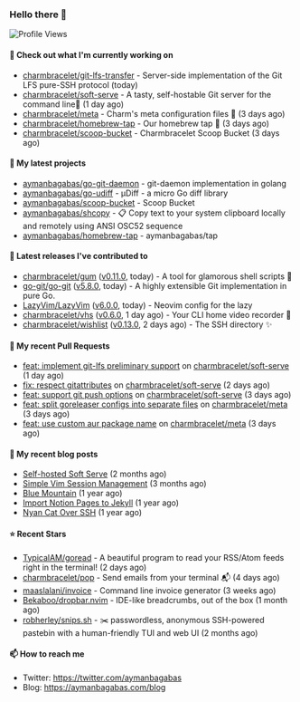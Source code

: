 ### Hello there 👋

![Profile Views](https://komarev.com/ghpvc/?username=aymanbagabas&label=PROFILE+VIEWS)

#### 👷 Check out what I'm currently working on

- [charmbracelet/git-lfs-transfer](https://github.com/charmbracelet/git-lfs-transfer) - Server-side implementation of the Git LFS pure-SSH protocol (today)
- [charmbracelet/soft-serve](https://github.com/charmbracelet/soft-serve) - A tasty, self-hostable Git server for the command line🍦 (1 day ago)
- [charmbracelet/meta](https://github.com/charmbracelet/meta) - Charm&#39;s meta configuration files 🫥 (3 days ago)
- [charmbracelet/homebrew-tap](https://github.com/charmbracelet/homebrew-tap) - Our homebrew tap 🍺 (3 days ago)
- [charmbracelet/scoop-bucket](https://github.com/charmbracelet/scoop-bucket) - Charmbracelet Scoop Bucket (3 days ago)

#### 🌱 My latest projects

- [aymanbagabas/go-git-daemon](https://github.com/aymanbagabas/go-git-daemon) - git-daemon implementation in golang
- [aymanbagabas/go-udiff](https://github.com/aymanbagabas/go-udiff) - µDiff - a micro Go diff library
- [aymanbagabas/scoop-bucket](https://github.com/aymanbagabas/scoop-bucket) - Scoop Bucket
- [aymanbagabas/shcopy](https://github.com/aymanbagabas/shcopy) - 📋 Copy text to your system clipboard locally and remotely using ANSI OSC52 sequence
- [aymanbagabas/homebrew-tap](https://github.com/aymanbagabas/homebrew-tap) - aymanbagabas/tap

#### 🔭 Latest releases I've contributed to

- [charmbracelet/gum](https://github.com/charmbracelet/gum) ([v0.11.0](https://github.com/charmbracelet/gum/releases/tag/v0.11.0), today) - A tool for glamorous shell scripts 🎀
- [go-git/go-git](https://github.com/go-git/go-git) ([v5.8.0](https://github.com/go-git/go-git/releases/tag/v5.8.0), today) - A highly extensible Git implementation in pure Go.
- [LazyVim/LazyVim](https://github.com/LazyVim/LazyVim) ([v6.0.0](https://github.com/LazyVim/LazyVim/releases/tag/v6.0.0), today) - Neovim config for the lazy
- [charmbracelet/vhs](https://github.com/charmbracelet/vhs) ([v0.6.0](https://github.com/charmbracelet/vhs/releases/tag/v0.6.0), 1 day ago) - Your CLI home video recorder 📼
- [charmbracelet/wishlist](https://github.com/charmbracelet/wishlist) ([v0.13.0](https://github.com/charmbracelet/wishlist/releases/tag/v0.13.0), 2 days ago) - The SSH directory ✨

#### 🔨 My recent Pull Requests

- [feat: implement git-lfs preliminary support](https://github.com/charmbracelet/soft-serve/pull/344) on [charmbracelet/soft-serve](https://github.com/charmbracelet/soft-serve) (1 day ago)
- [fix: respect gitattributes](https://github.com/charmbracelet/soft-serve/pull/342) on [charmbracelet/soft-serve](https://github.com/charmbracelet/soft-serve) (2 days ago)
- [feat: support git push options](https://github.com/charmbracelet/soft-serve/pull/341) on [charmbracelet/soft-serve](https://github.com/charmbracelet/soft-serve) (3 days ago)
- [feat: split goreleaser configs into separate files](https://github.com/charmbracelet/meta/pull/102) on [charmbracelet/meta](https://github.com/charmbracelet/meta) (3 days ago)
- [feat: use custom aur package name](https://github.com/charmbracelet/meta/pull/101) on [charmbracelet/meta](https://github.com/charmbracelet/meta) (3 days ago)

#### 📜 My recent blog posts

- [Self-hosted Soft Serve](https://aymanbagabas.com/blog/2023/04/28/self-hosted-soft-serve.html) (2 months ago)
- [Simple Vim Session Management](https://aymanbagabas.com/blog/2023/04/13/simple-vim-session-management.html) (3 months ago)
- [Blue Mountain](https://aymanbagabas.com/blog/2022/06/02/blue-mountain.html) (1 year ago)
- [Import Notion Pages to Jekyll](https://aymanbagabas.com/blog/2022/03/29/import-notion-pages-to-jekyll.html) (1 year ago)
- [Nyan Cat Over SSH](https://aymanbagabas.com/blog/2022/03/25/nyan-cat-over-ssh.html) (1 year ago)

#### ⭐ Recent Stars

- [TypicalAM/goread](https://github.com/TypicalAM/goread) - A beautiful program to read your RSS/Atom feeds right in the terminal! (2 days ago)
- [charmbracelet/pop](https://github.com/charmbracelet/pop) - Send emails from your terminal 📬 (4 days ago)
- [maaslalani/invoice](https://github.com/maaslalani/invoice) - Command line invoice generator (3 weeks ago)
- [Bekaboo/dropbar.nvim](https://github.com/Bekaboo/dropbar.nvim) - IDE-like breadcrumbs, out of the box (1 month ago)
- [robherley/snips.sh](https://github.com/robherley/snips.sh) - ✂️ passwordless, anonymous SSH-powered pastebin with a human-friendly TUI and web UI (2 months ago)

#### 📫 How to reach me

- Twitter: https://twitter.com/aymanbagabas
- Blog: https://aymanbagabas.com/blog
